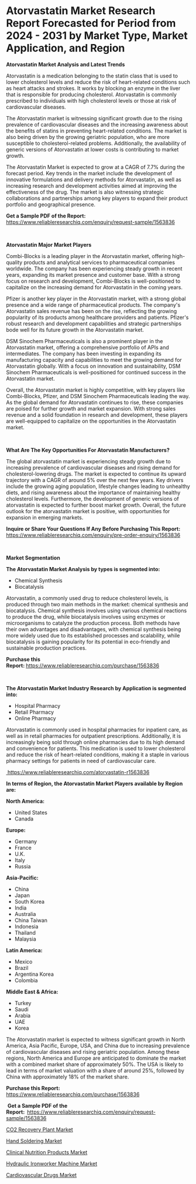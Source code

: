 <p><h1>Atorvastatin Market Research Report Forecasted for Period from 2024 -  2031 by Market Type, Market Application, and Region</h1></p><p><strong>Atorvastatin Market Analysis and Latest Trends</strong></p>
<p><p>Atorvastatin is a medication belonging to the statin class that is used to lower cholesterol levels and reduce the risk of heart-related conditions such as heart attacks and strokes. It works by blocking an enzyme in the liver that is responsible for producing cholesterol. Atorvastatin is commonly prescribed to individuals with high cholesterol levels or those at risk of cardiovascular diseases.</p><p>The Atorvastatin market is witnessing significant growth due to the rising prevalence of cardiovascular diseases and the increasing awareness about the benefits of statins in preventing heart-related conditions. The market is also being driven by the growing geriatric population, who are more susceptible to cholesterol-related problems. Additionally, the availability of generic versions of Atorvastatin at lower costs is contributing to market growth.</p><p>The Atorvastatin Market is expected to grow at a CAGR of 7.7% during the forecast period. Key trends in the market include the development of innovative formulations and delivery methods for Atorvastatin, as well as increasing research and development activities aimed at improving the effectiveness of the drug. The market is also witnessing strategic collaborations and partnerships among key players to expand their product portfolio and geographical presence.</p></p>
<p><strong>Get a Sample PDF of the Report:&nbsp;</strong> <a href="https://www.reliableresearchiq.com/enquiry/request-sample/1563836">https://www.reliableresearchiq.com/enquiry/request-sample/1563836</a></p>
<p>&nbsp;</p>
<p><strong>Atorvastatin Major Market Players</strong></p>
<p><p>Combi-Blocks is a leading player in the Atorvastatin market, offering high-quality products and analytical services to pharmaceutical companies worldwide. The company has been experiencing steady growth in recent years, expanding its market presence and customer base. With a strong focus on research and development, Combi-Blocks is well-positioned to capitalize on the increasing demand for Atorvastatin in the coming years.</p><p>Pfizer is another key player in the Atorvastatin market, with a strong global presence and a wide range of pharmaceutical products. The company's Atorvastatin sales revenue has been on the rise, reflecting the growing popularity of its products among healthcare providers and patients. Pfizer's robust research and development capabilities and strategic partnerships bode well for its future growth in the Atorvastatin market.</p><p>DSM Sinochem Pharmaceuticals is also a prominent player in the Atorvastatin market, offering a comprehensive portfolio of APIs and intermediates. The company has been investing in expanding its manufacturing capacity and capabilities to meet the growing demand for Atorvastatin globally. With a focus on innovation and sustainability, DSM Sinochem Pharmaceuticals is well-positioned for continued success in the Atorvastatin market.</p><p>Overall, the Atorvastatin market is highly competitive, with key players like Combi-Blocks, Pfizer, and DSM Sinochem Pharmaceuticals leading the way. As the global demand for Atorvastatin continues to rise, these companies are poised for further growth and market expansion. With strong sales revenue and a solid foundation in research and development, these players are well-equipped to capitalize on the opportunities in the Atorvastatin market.</p></p>
<p>&nbsp;</p>
<p><strong>What Are The Key Opportunities For Atorvastatin Manufacturers?</strong></p>
<p><p>The global atorvastatin market is experiencing steady growth due to increasing prevalence of cardiovascular diseases and rising demand for cholesterol-lowering drugs. The market is expected to continue its upward trajectory with a CAGR of around 5% over the next few years. Key drivers include the growing aging population, lifestyle changes leading to unhealthy diets, and rising awareness about the importance of maintaining healthy cholesterol levels. Furthermore, the development of generic versions of atorvastatin is expected to further boost market growth. Overall, the future outlook for the atorvastatin market is positive, with opportunities for expansion in emerging markets.</p></p>
<p><strong>Inquire or Share Your Questions If Any Before Purchasing This Report:</strong> <a href="https://www.reliableresearchiq.com/enquiry/pre-order-enquiry/1563836">https://www.reliableresearchiq.com/enquiry/pre-order-enquiry/1563836</a></p>
<p>&nbsp;</p>
<p><strong>Market Segmentation</strong></p>
<p><strong>The Atorvastatin Market Analysis by types is segmented into:</strong></p>
<p><ul><li>Chemical Synthesis</li><li>Biocatalysis</li></ul></p>
<p><p>Atorvastatin, a commonly used drug to reduce cholesterol levels, is produced through two main methods in the market: chemical synthesis and biocatalysis. Chemical synthesis involves using various chemical reactions to produce the drug, while biocatalysis involves using enzymes or microorganisms to catalyze the production process. Both methods have their own advantages and disadvantages, with chemical synthesis being more widely used due to its established processes and scalability, while biocatalysis is gaining popularity for its potential in eco-friendly and sustainable production practices.</p></p>
<p><strong>Purchase this Report:&nbsp;</strong><a href="https://www.reliableresearchiq.com/purchase/1563836">https://www.reliableresearchiq.com/purchase/1563836</a></p>
<p>&nbsp;</p>
<p><strong>The Atorvastatin Market Industry Research by Application is segmented into:</strong></p>
<p><ul><li>Hospital Pharmacy</li><li>Retail Pharmacy</li><li>Online Pharmacy</li></ul></p>
<p><p>Atorvastatin is commonly used in hospital pharmacies for inpatient care, as well as in retail pharmacies for outpatient prescriptions. Additionally, it is increasingly being sold through online pharmacies due to its high demand and convenience for patients. This medication is used to lower cholesterol and reduce the risk of heart-related conditions, making it a staple in various pharmacy settings for patients in need of cardiovascular care.</p></p>
<p><a href="https://www.reliableresearchiq.com/atorvastatin-r1563836">&nbsp;https://www.reliableresearchiq.com/atorvastatin-r1563836</a></p>
<p><strong>In terms of Region, the Atorvastatin Market Players available by Region are:</strong></p>
<p>
    <p> <strong> North America: </strong>
        <ul>
            <li>United States</li>
            <li>Canada</li>
        </ul>
        </p> 
    <p> <strong> Europe: </strong>
        <ul>
            <li>Germany</li>
            <li>France</li>
            <li>U.K.</li>
            <li>Italy</li>
            <li>Russia</li>
        </ul>
        </p> 
    <p> <strong> Asia-Pacific: </strong>
        <ul>
            <li>China</li>
            <li>Japan</li>
            <li>South Korea</li>
            <li>India</li>
            <li>Australia</li>
            <li>China Taiwan</li>
            <li>Indonesia</li>
            <li>Thailand</li>
            <li>Malaysia</li>
        </ul>
        </p> 
    <p> <strong> Latin America: </strong>
        <ul>
            <li>Mexico</li>
            <li>Brazil</li>
            <li>Argentina Korea</li>
            <li>Colombia</li>
        </ul>
        </p> 
    <p> <strong> Middle East & Africa: </strong>
        <ul>
            <li>Turkey</li>
            <li>Saudi</li>
            <li>Arabia</li>
            <li>UAE</li>
            <li>Korea</li>
        </ul>
    </p>
    </p>
<p><p>The Atorvastatin market is expected to witness significant growth in North America, Asia Pacific, Europe, USA, and China due to increasing prevalence of cardiovascular diseases and rising geriatric population. Among these regions, North America and Europe are anticipated to dominate the market with a combined market share of approximately 50%. The USA is likely to lead in terms of market valuation with a share of around 25%, followed by China with approximately 18% of the market share.</p></p>
<p><strong>Purchase this Report: </strong><a href="https://www.reliableresearchiq.com/purchase/1563836">https://www.reliableresearchiq.com/purchase/1563836</a></p>
<p>&nbsp;<strong>Get a Sample PDF of the Report:&nbsp;&nbsp;</strong><a href="https://www.reliableresearchiq.com/enquiry/request-sample/1563836">https://www.reliableresearchiq.com/enquiry/request-sample/1563836</a></p>
<p><strong></strong></p>
<p><p><a href="https://medium.com/@rachel.baile55467/navigating-the-global-co2-recovery-plant-market-landscape-trends-forecasts-and-impact-analysis-7c7939b1f6a7">CO2 Recovery Plant Market</a></p><p><a href="https://medium.com/@maria.hardacre7345/hand-soldering-market-forecast-global-market-trends-and-analysis-from-2024-to-2031-covered-in-111-977363f6c641">Hand Soldering Market</a></p><p><a href="https://github.com/ksleyeze/Market-Research-Report-List-1/blob/main/clinical-nutrition-products-market.md">Clinical Nutrition Products Market</a></p><p><a href="https://medium.com/@caraleeh23/hydraulic-ironworker-machine-market-investigation-industry-evolution-and-forecast-till-2031-f5cf3954171b">Hydraulic Ironworker Machine Market</a></p><p><a href="https://github.com/hlspriggs/Market-Research-Report-List-1/blob/main/cardiovascular-drugs-market.md">Cardiovascular Drugs Market</a></p></p>